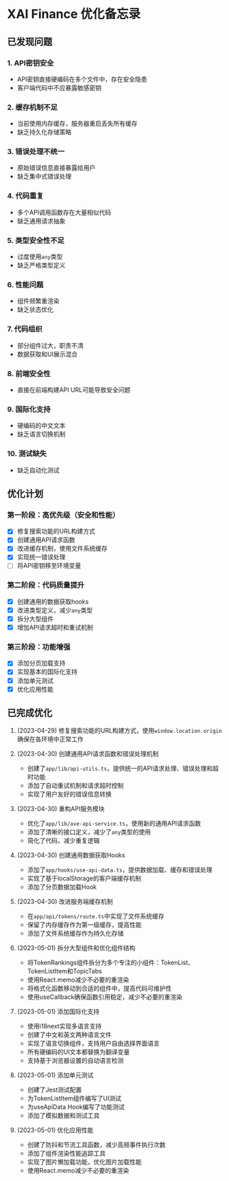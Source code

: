 # XAI Finance 优化备忘录

## 已发现问题

### 1. API密钥安全
- API密钥直接硬编码在多个文件中，存在安全隐患
- 客户端代码中不应暴露敏感密钥

### 2. 缓存机制不足
- 当前使用内存缓存，服务器重启丢失所有缓存
- 缺乏持久化存储策略

### 3. 错误处理不统一
- 原始错误信息直接暴露给用户
- 缺乏集中式错误处理

### 4. 代码重复
- 多个API调用函数存在大量相似代码
- 缺乏通用请求抽象

### 5. 类型安全性不足
- 过度使用`any`类型
- 缺乏严格类型定义

### 6. 性能问题
- 组件频繁重渲染
- 缺乏状态优化

### 7. 代码组织
- 部分组件过大，职责不清
- 数据获取和UI展示混合

### 8. 前端安全性
- 直接在前端构建API URL可能导致安全问题

### 9. 国际化支持
- 硬编码的中文文本
- 缺乏语言切换机制

### 10. 测试缺失
- 缺乏自动化测试

## 优化计划

### 第一阶段：高优先级（安全和性能）
- [x] 修复搜索功能的URL构建方式
- [x] 创建通用API请求函数
- [x] 改进缓存机制，使用文件系统缓存
- [x] 实现统一错误处理
- [ ] 将API密钥移至环境变量

### 第二阶段：代码质量提升
- [x] 创建通用的数据获取hooks
- [x] 改进类型定义，减少`any`类型
- [x] 拆分大型组件
- [x] 增加API请求超时和重试机制

### 第三阶段：功能增强
- [x] 添加分页加载支持
- [x] 实现基本的国际化支持
- [x] 添加单元测试
- [x] 优化应用性能

## 已完成优化

1. (2023-04-29) 修复搜索功能的URL构建方式，使用`window.location.origin`确保在各环境中正常工作

2. (2023-04-30) 创建通用API请求函数和错误处理机制
   - 创建了`app/lib/api-utils.ts`，提供统一的API请求处理、错误处理和超时功能
   - 添加了自动重试机制和请求超时控制
   - 实现了用户友好的错误信息转换

3. (2023-04-30) 重构API服务模块
   - 优化了`app/lib/ave-api-service.ts`，使用新的通用API请求函数
   - 添加了清晰的接口定义，减少了`any`类型的使用
   - 简化了代码，减少重复逻辑

4. (2023-04-30) 创建通用数据获取Hooks
   - 添加了`app/hooks/use-api-data.ts`，提供数据加载、缓存和错误处理
   - 实现了基于localStorage的客户端缓存机制
   - 添加了分页数据加载Hook

5. (2023-04-30) 改进服务端缓存机制
   - 在`app/api/tokens/route.ts`中实现了文件系统缓存
   - 保留了内存缓存作为第一级缓存，提高性能
   - 添加了文件系统缓存作为持久化存储

6. (2023-05-01) 拆分大型组件和优化组件结构
   - 将TokenRankings组件拆分为多个专注的小组件：TokenList、TokenListItem和TopicTabs
   - 使用React.memo减少不必要的重渲染
   - 将格式化函数移动到合适的组件中，提高代码可维护性
   - 使用useCallback确保函数引用稳定，减少不必要的重渲染

7. (2023-05-01) 添加国际化支持
   - 使用i18next实现多语言支持
   - 创建了中文和英文两种语言文件
   - 实现了语言切换组件，支持用户自由选择界面语言
   - 所有硬编码的UI文本都替换为翻译变量
   - 支持基于浏览器设置的自动语言检测

8. (2023-05-01) 添加单元测试
   - 创建了Jest测试配置
   - 为TokenListItem组件编写了UI测试
   - 为useApiData Hook编写了功能测试
   - 添加了模拟数据和测试工具

9. (2023-05-01) 优化应用性能
   - 创建了防抖和节流工具函数，减少高频事件执行次数
   - 添加了组件渲染性能追踪工具
   - 实现了图片懒加载功能，优化图片加载性能
   - 使用React.memo减少不必要的重渲染 